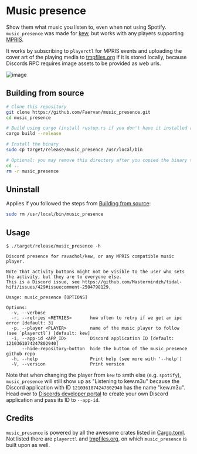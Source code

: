# Music presence
Show them what music you listen to, even when not using Spotify.<br>
`music_presence` was made for [kew](https://github.com/ravachol/kew), but works with any players supporting [MPRIS](https://specifications.freedesktop.org/mpris-spec/latest/).

It works by subscribing to `playerctl` for MPRIS events and uploading the cover art of the playing media to [tmpfiles.org](https://tmpfiles.org/) if it is stored locally, because Discords RPC requires image assets to be provided as web urls.

![image](https://github.com/user-attachments/assets/919ddf71-7254-4cf2-b78f-07d2166a0c91)

## Building from source
```sh
# Clone this repository
git clone https://github.com/Faervan/music_presence.git
cd music_presence

# Build using cargo (install rustup.rs if you don't have it installed already)
cargo build --release

# Install the binary
sudo cp target/release/music_presence /usr/local/bin

# Optional: you may remove this directory after you copied the binary to /usr/local/bin
cd ..
rm -r music_presence
```

## Uninstall
Applies if you followed the steps from [Building from source](#building-from-source):
```sh
sudo rm /usr/local/bin/music_presence
```

## Usage
```
$ ./target/release/music_presence -h

Discord presence for ravachol/kew, or any MPRIS compatible music player.

Note that activity buttons might not be visible to the user who sets the activity, but they are to everyone else.
This is a Discord issue, see https://github.com/Mastermindzh/tidal-hifi/issues/429#issuecomment-2504798129.

Usage: music_presence [OPTIONS]

Options:
  -v, --verbose                 
  -r, --retries <RETRIES>       how often to retry if we get an ipc error [default: 3]
  -p, --player <PLAYER>         name of the music player to follow (see `playerctl`) [default: kew]
  -i, --app-id <APP_ID>         Discord application ID [default: 1210361074247802940]
      --hide-repository-button  hide the button of the music_presence github repo
  -h, --help                    Print help (see more with '--help')
  -V, --version                 Print version
```

Note that when changing the player from `kew` to smth else (e.g. `spotify`), `music_presence` will still show up as "Listening to kew.m3u" because the Discord application with ID `1210361074247802940` has the name "kew.m3u".
Head over to [Discords developer portal](https://discord.com/developers/applications) to create your own Discord application and pass its ID to `--app-id`.

## Credits
`music_presence` is powered by all the awesome crates listed in [Cargo.toml](Cargo.toml).
Not listed there are `playerctl` and [tmpfiles.org](https://tmpfiles.org/), on which `music_presence` is built upon as well.
